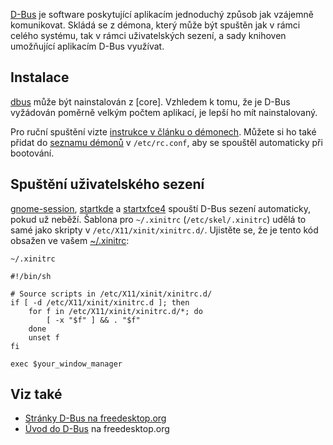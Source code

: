 [D-Bus](https://en.wikipedia.org/wiki/D-Bus "wikipedia:D-Bus") je software poskytující aplikacím jednoduchý způsob jak vzájemně komunikovat. Skládá se z démona, který může být spuštěn jak v rámci celého systému, tak v rámci uživatelských sezení, a sady knihoven umožňující aplikacím D-Bus využívat.

## Instalace

[dbus](https://www.archlinux.org/packages/?name=dbus) může být nainstalován z [core]. Vzhledem k tomu, že je D-Bus vyžádován poměrně velkým počtem aplikací, je lepší ho mít nainstalovaný.

Pro ruční spuštění vizte [instrukce v článku o démonech](/index.php/Daemon_(%C4%8Cesky)#Ru.C4.8Dn.C3.AD_spou.C5.A1t.C4.9Bn.C3.AD_a_zastavov.C3.A1n.C3.AD "Daemon (Česky)"). Můžete si ho také přidat do [seznamu démonů](/index.php/Daemon_(%C4%8Cesky)#Spou.C5.A1t.C4.9Bn.C3.AD_po_startu "Daemon (Česky)") v `/etc/rc.conf`, aby se spouštěl automaticky při bootování.

## Spuštění uživatelského sezení

[gnome-session](/index.php/GNOME_(%C4%8Cesky) "GNOME (Česky)"), [startkde](/index.php/KDE_(%C4%8Cesky) "KDE (Česky)") a [startxfce4](/index.php/Xfce_(%C4%8Cesky) "Xfce (Česky)") spouští D-Bus sezení automaticky, pokud už neběží. Šablona pro `~/.xinitrc` (`/etc/skel/.xinitrc`) udělá to samé jako skripty v `/etc/X11/xinit/xinitrc.d/`. Ujistěte se, že je tento kód obsažen ve vašem [~/.xinitrc](/index.php/Xinitrc "Xinitrc"):

 `~/.xinitrc` 

```
#!/bin/sh

# Source scripts in /etc/X11/xinit/xinitrc.d/
if [ -d /etc/X11/xinit/xinitrc.d ]; then
    for f in /etc/X11/xinit/xinitrc.d/*; do
        [ -x "$f" ] && . "$f"
    done
    unset f
fi

exec $your_window_manager

```

## Viz také

*   [Stránky D-Bus na freedesktop.org](http://www.freedesktop.org/wiki/Software/dbus)
*   [Úvod do D-Bus](http://www.freedesktop.org/wiki/IntroductionToDBus) na freedesktop.org